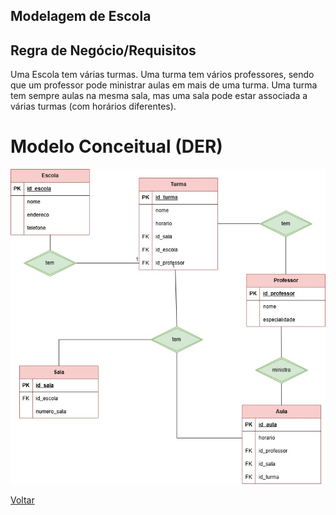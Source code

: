 ## Modelagem de Escola

## Regra de Negócio/Requisitos
Uma Escola tem várias turmas. Uma turma tem vários professores, sendo que um professor pode ministrar aulas em mais de uma turma.  Uma turma tem sempre aulas na mesma sala, mas uma sala pode estar associada a várias turmas (com horários diferentes). 

# Modelo Conceitual (DER)
![Diagrama ER](../../Imagens/DER/escola.jpg)

[Voltar](../../README.md)